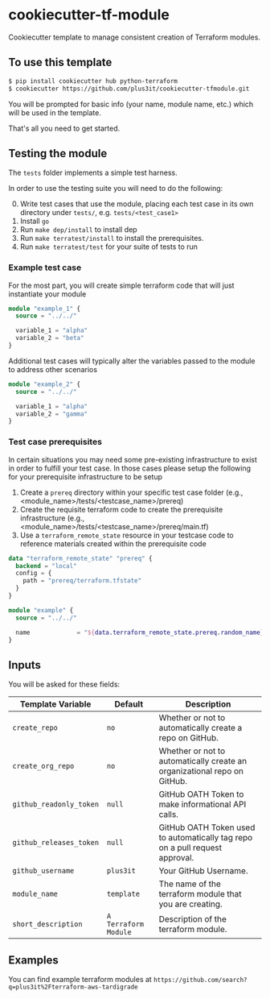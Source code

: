 # cookiecutter-tf-module

Cookiecutter template to manage consistent creation of Terraform modules.

## To use this template

```bash
$ pip install cookiecutter hub python-terraform
$ cookiecutter https://github.com/plus3it/cookiecutter-tfmodule.git
```

You will be prompted for basic info (your name, module name, etc.) which will be used in the template.

That's all you need to get started.

## Testing the module

The `tests` folder implements a simple test harness.

In order to use the testing suite you will need to do the following:

0. Write test cases that use the module, placing each test case in its own directory under `tests/`, e.g. `tests/<test_case1>`
1. Install `go`
2. Run `make dep/install` to install dep
3. Run `make terratest/install` to install the prerequisites.
4. Run `make terratest/test` for your suite of tests to run

### Example test case
For the most part, you will create simple terraform code that will just instantiate your module
```terraform
module "example_1" {
  source = "../../"

  variable_1 = "alpha"
  variable_2 = "beta"
}
```

Additional test cases will typically alter the variables passed to the module to address other scenarios
```terraform
module "example_2" {
  source = "../../"

  variable_1 = "alpha"
  variable_2 = "gamma"
}
```

### Test case prerequisites
In certain situations you may need some pre-existing infrastructure to exist in order to fulfill your test case.
In those cases please setup the following for your prerequisite infrastructure to be setup

1. Create a `prereq` directory within your specific test case folder (e.g., <module_name>/tests/<testcase_name>/prereq)
2. Create the requisite terraform code to create the prerequisite infrastructure (e.g., <module_name>/tests/<testcase_name>/prereq/main.tf)
3. Use a `terraform_remote_state` resource in your testcase code to reference materials created within the prerequisite code
  ```terraform
  data "terraform_remote_state" "prereq" {
    backend = "local"
    config = {
      path = "prereq/terraform.tfstate"
    }
  }

  module "example" {
    source = "../../"

    name             = "${data.terraform_remote_state.prereq.random_name}"
  }
  ```

## Inputs

You will be asked for these fields:

| Template Variable  | Default | Description |
| ------------------ | ------- | ----------- |
| ``create_repo`` | ``no`` | Whether or not to automatically create a repo on GitHub. |
| ``create_org_repo`` | ``no`` | Whether or not to automatically create an organizational repo on GitHub. |
| ``github_readonly_token`` | ``null`` | GitHub OATH Token to make informational API calls. |
| ``github_releases_token`` | ``null`` | GitHub OATH Token used to automatically tag repo on a pull request approval. |
| ``github_username`` | ``plus3it`` | Your GitHub Username. |
| ``module_name`` | ``template`` | The name of the terraform module that you are creating. |
| ``short_description`` | ``A Terraform Module`` | Description of the terraform module. |

## Examples

You can find example terraform modules at `https://github.com/search?q=plus3it%2Fterraform-aws-tardigrade`
